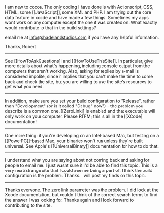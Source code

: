 I am new to cocoa. The only coding I have done is with Actionscript, CSS, HTML, some [[JavaScript]], some XML and PHP. I am trying out the core data feature in xcode and have made a few things. Sometimes my apps wont work on any computer except the one it was created on. What exactly would contribute to that in the build settings?

email me at info@shadelandstudios.com if you have any helpful information.

Thanks, 
Robert

----

See [[HowToAskQuestions]] and [[HowToUseThisSite]]. In particular, give more details about what's happening, including console output from the computers that aren't working. Also, asking for replies by e-mail is considered impolite, since it implies that you can't make the time to come back and check the site, but you are willing to use the site's resources to get what you need.

----

In addition, make sure you set your build configuration to "Release", rather than "Development" (or is it called "Debug" now?) - the problem you describe is a common one. [[ZeroLink]] is enabled and that executable will only work on your computer. Please RTFM; this is all in the [[XCode]] documentation!

----

One more thing: if you're developing on an Intel-based Mac, but testing on a [[PowerPC]]-based Mac, your binaries won't run unless they're built universal. See Apple's [[UniversalBinary]] documentation for how to do that.

----

I understand what you are saying about not coming back and asking for people to email me. I just wasnt sure if I'd be able to find this topic. This is a very neat/strange site that I could see me being a part of. I think the build configuration is the problem. Thanks. I will post my finds on this topic.

----

Thanks everyone. The zero link parameter was the problem. I did look at the Xcode documentation, but couldn't think of the correct search terms to find the answer I was looking for. Thanks again and I look forward to contributing to the site.